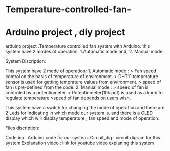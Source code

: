 # Temperature-controlled-fan-
# Arduino project , diy project
arduino project .Temperature controlled fan system with Arduino.  this system have 2 modes of operation, 1.Automatic mode and, 2. Manual mode.

System Discription:

This system have 2 mode of operation:
     1. Automatic mode :
       > Fan speed control on the basis of temperature of environment.
       > DHT11 temperature sensor is used for getting temprature values from environment.
       > speed of fan is pre-defined from the code. 
     2. Manual mode :
       > speed of fan is controled by a potentiometer.
       > Potentiometer(10k pot) is used as a knob to regulate temperature
       >speed of fan depends on users wish.
       
This system have a switch for changing the mode of operation and there are 2 Leds for indicating in which mode our system is. and there is a OLED display which will display temperature , fan speed and mode of operation.

Files discription:

Code.ino : Arduino code for our system.
Circuit_dig : circuit digram for this system 
Explanation video :  link for youtube video explaning this system 
